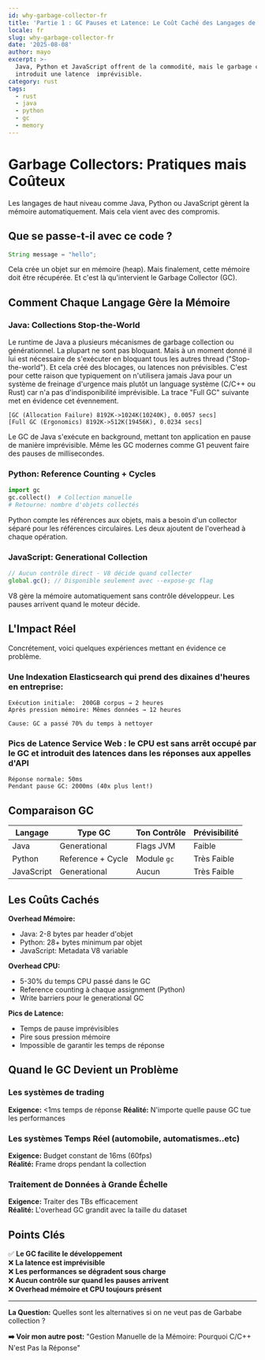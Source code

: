 ```yaml
---
id: why-garbage-collector-fr
title: 'Partie 1 : GC Pauses et Latence: Le Coût Caché des Langages de Haut Niveau'
locale: fr
slug: why-garbage-collector-fr
date: '2025-08-08'
author: mayo
excerpt: >-
  Java, Python et JavaScript offrent de la commodité, mais le garbage collector
  introduit une latence  imprévisible.
category: rust
tags:
  - rust
  - java
  - python
  - gc
  - memory
---
```


# Garbage Collectors: Pratiques mais Coûteux

Les langages de haut niveau comme Java, Python ou JavaScript gèrent la mémoire automatiquement. Mais cela vient avec des compromis.

## Que se passe-t-il avec ce code ?

```java
String message = "hello";
```

Cela crée un objet sur en mémoire (heap). Mais finalement, cette mémoire doit être récupérée. Et c'est là qu'intervient le Garbage Collector (GC).

## Comment Chaque Langage Gère la Mémoire

### Java: Collections Stop-the-World
Le runtime de Java a plusieurs mécanismes de garbage collection ou générationnel. La plupart ne sont pas bloquant. Mais à un moment donné il lui est nécessaire de s'exécuter en bloquant tous les autres thread ("Stop-the-world"). Et cela créé des blocages, ou latences non prévisibles. C'est pour cette raison que typiquement on n'utilisera jamais Java pour un système de freinage d'urgence mais plutôt un language système (C/C++ ou Rust) car n'a pas d'indisponibilité imprévisible. La trace "Full GC" suivante met en évidence cet évennement.

```
[GC (Allocation Failure) 8192K->1024K(10240K), 0.0057 secs]
[Full GC (Ergonomics) 8192K->512K(19456K), 0.0234 secs]
```

Le GC de Java s'exécute en background, mettant ton application en pause de manière imprévisible. Même les GC modernes comme G1 peuvent faire des pauses de millisecondes.

### Python: Reference Counting + Cycles
```python
import gc
gc.collect()  # Collection manuelle
# Retourne: nombre d'objets collectés
```

Python compte les références aux objets, mais a besoin d'un collector séparé pour les références circulaires. Les deux ajoutent de l'overhead à chaque opération.

### JavaScript: Generational Collection
```javascript
// Aucun contrôle direct - V8 décide quand collecter
global.gc(); // Disponible seulement avec --expose-gc flag
```

V8 gère la mémoire automatiquement sans contrôle développeur. Les pauses arrivent quand le moteur décide.

## L'Impact Réel

Concrétement, voici quelques expériences mettant en évidence ce problème.

### Une Indexation Elasticsearch qui prend des dixaines d'heures en entreprise:
```
Exécution initiale:  200GB corpus → 2 heures
Après pression mémoire: Mêmes données → 12 heures

Cause: GC a passé 70% du temps à nettoyer
```

### Pics de Latence Service Web : le CPU est sans arrêt occupé par le GC et introduit des latences dans les réponses aux appelles d'API
```
Réponse normale: 50ms
Pendant pause GC: 2000ms (40x plus lent!)
```

## Comparaison GC

| Langage    | Type GC           | Ton Contrôle | Prévisibilité  |
|------------|-------------------|----------------|----------------|
| Java       | Generational      | Flags JVM      | Faible         |
| Python     | Reference + Cycle | Module `gc`    | Très Faible    |
| JavaScript | Generational      | Aucun          | Très Faible    |

## Les Coûts Cachés

**Overhead Mémoire:**
- Java: 2-8 bytes par header d'objet
- Python: 28+ bytes minimum par objet  
- JavaScript: Metadata V8 variable

**Overhead CPU:**
- 5-30% du temps CPU passé dans le GC
- Reference counting à chaque assignment (Python)
- Write barriers pour le generational GC

**Pics de Latence:**
- Temps de pause imprévisibles
- Pire sous pression mémoire
- Impossible de garantir les temps de réponse

## Quand le GC Devient un Problème

### Les systèmes de trading
**Exigence:** <1ms temps de réponse
**Réalité:** N'importe quelle pause GC tue les performances

### Les systèmes Temps Réel (automobile, automatismes..etc)
**Exigence:** Budget constant de 16ms (60fps)  
**Réalité:** Frame drops pendant la collection

### Traitement de Données à Grande Échelle
**Exigence:** Traiter des TBs efficacement  
**Réalité:** L'overhead GC grandit avec la taille du dataset

## Points Clés

✅ **Le GC facilite le développement**  
❌ **La latence est imprévisible**  
❌ **Les performances se dégradent sous charge**  
❌ **Aucun contrôle sur quand les pauses arrivent**  
❌ **Overhead mémoire et CPU toujours présent**

---

**La Question:** Quelles sont les alternatives si on ne veut pas de Garbabe collection ?

**➡️ Voir mon autre post:** "Gestion Manuelle de la Mémoire: Pourquoi C/C++ N'est Pas la Réponse"
